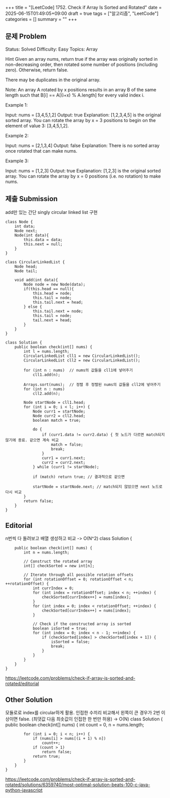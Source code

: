 +++
title = "[LeetCode] 1752. Check if Array Is Sorted and Rotated"
date = 2025-06-15T01:49:05+09:00
draft = true
tags = ["알고리즘", "LeetCode"]
categories = []
summary = ""
+++

## 문제 Problem

Status: Solved
Difficulty: Easy
Topics: Array

Hint
Given an array nums, return true if the array was originally sorted in non-decreasing order, then rotated some number of positions (including zero). Otherwise, return false.

There may be duplicates in the original array.

Note: An array A rotated by x positions results in an array B of the same length such that B[i] == A[(i+x) % A.length] for every valid index i.

 

Example 1:

Input: nums = [3,4,5,1,2]
Output: true
Explanation: [1,2,3,4,5] is the original sorted array.
You can rotate the array by x = 3 positions to begin on the element of value 3: [3,4,5,1,2].

Example 2:

Input: nums = [2,1,3,4]
Output: false
Explanation: There is no sorted array once rotated that can make nums.

Example 3:

Input: nums = [1,2,3]
Output: true
Explanation: [1,2,3] is the original sorted array.
You can rotate the array by x = 0 positions (i.e. no rotation) to make nums.

## 제출 Submission
add만 있는 간단 singly circular linked list 구현

    class Node {
        int data;
        Node next;
        Node(int data){
            this.data = data;
            this.next = null;
        }
    }

    class CircularLinkedList {
        Node head;
        Node tail;

        void add(int data){
            Node node = new Node(data);
            if(this.head == null){
                this.head = node;
                this.tail = node;
                this.tail.next = head;
            } else {
                this.tail.next = node;
                this.tail = node;
                tail.next = head;
            }
        }
    }

    class Solution {
        public boolean check(int[] nums) {
            int l = nums.length;
            CircularLinkedList cll1 = new CircularLinkedList();
            CircularLinkedList cll2 = new CircularLinkedList();

            for (int n : nums)  // nums의 값들을 cll1에 넣어주기
                cll1.add(n);
            
            Arrays.sort(nums);  // 정렬 후 정렬된 nums의 값들을 cll2에 넣어주기
            for (int n : nums)
                cll2.add(n);

            Node startNode = cll1.head;
            for (int i = 0; i < l; i++) {
                Node curr1 = startNode;
                Node curr2 = cll2.head;
                boolean match = true;

                do {
                    if (curr1.data != curr2.data) { 첫 노드가 다르면 match되지 않기에 종료. 같으면 계속 비교
                        match = false;
                        break;
                    }
                    curr1 = curr1.next;
                    curr2 = curr2.next;
                } while (curr1 != startNode);

                if (match) return true; // 결과적으로 같으면 
                
                startNode = startNode.next; // match되지 않았으면 next 노드로 다시 비교
            }
            return false;
        }
    }
## Editorial
n번씩 다 돌려보고 배열 생성하고 비교 -> O(N^2)
    class Solution {

        public boolean check(int[] nums) {
            int n = nums.length;

            // Construct the rotated array
            int[] checkSorted = new int[n];

            // Iterate through all possible rotation offsets
            for (int rotationOffset = 0; rotationOffset < n; ++rotationOffset) {
                int currIndex = 0;
                for (int index = rotationOffset; index < n; ++index) {
                    checkSorted[currIndex++] = nums[index];
                }
                for (int index = 0; index < rotationOffset; ++index) {
                    checkSorted[currIndex++] = nums[index];
                }

                // Check if the constructed array is sorted
                boolean isSorted = true;
                for (int index = 0; index < n - 1; ++index) {
                    if (checkSorted[index] > checkSorted[index + 1]) {
                        isSorted = false;
                        break;
                    }
                }
            }
        }
    }
https://leetcode.com/problems/check-if-array-is-sorted-and-rotated/editorial

## Other Solution
모듈로로 index를 circular하게 활용. 인접한 수끼리 비교해서 왼쪽이 큰 경우가 2번 이상이면 false. (최댓값 다음 최솟값이 인접한 한 번만 허용) -> O(N)
    class Solution {
        public boolean check(int[] nums) {
            int count = 0, n = nums.length;
            
            for (int i = 0; i < n; i++) {
                if (nums[i] > nums[(i + 1) % n]) 
                    count++;
                if (count > 1) 
                    return false;
                return true;
            }
        }
    }
https://leetcode.com/problems/check-if-array-is-sorted-and-rotated/solutions/6359740/most-optimal-solution-beats-100-c-java-python-javascript